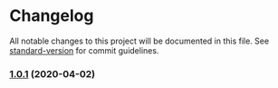 # Changelog

All notable changes to this project will be documented in this file. See [standard-version](https://github.com/conventional-changelog/standard-version) for commit guidelines.

### [1.0.1](https://github.com/JamesTeague/stoolie/compare/v1.0.0...v1.0.1) (2020-04-02)
